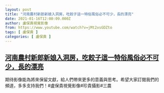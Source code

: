 ```yaml
---
layout: post
title: "河南農村新郎新娘入洞房，吃餃子這一特俗風俗必不可少，長的漂亮"
date: 2021-01-16T12:00:09.000Z
author: 盧保貴視覺影像
from: https://www.youtube.com/watch?v=jMt2xsGDZto
tags: [ 盧保貴 ]
categories: [ 盧保貴 ]
---
```

<!--1610798409000-->
[河南農村新郎新娘入洞房，吃餃子這一特俗風俗必不可少，長的漂亮](https://www.youtube.com/watch?v=jMt2xsGDZto)
------

<div>
期待影像能為將來保留文獻，給人們帶來更多的意義與思考。希望大家訂閱我們的頻道，多多支持我們！#盧保貴視覺影像#珍貴攝影#三農
</div>
